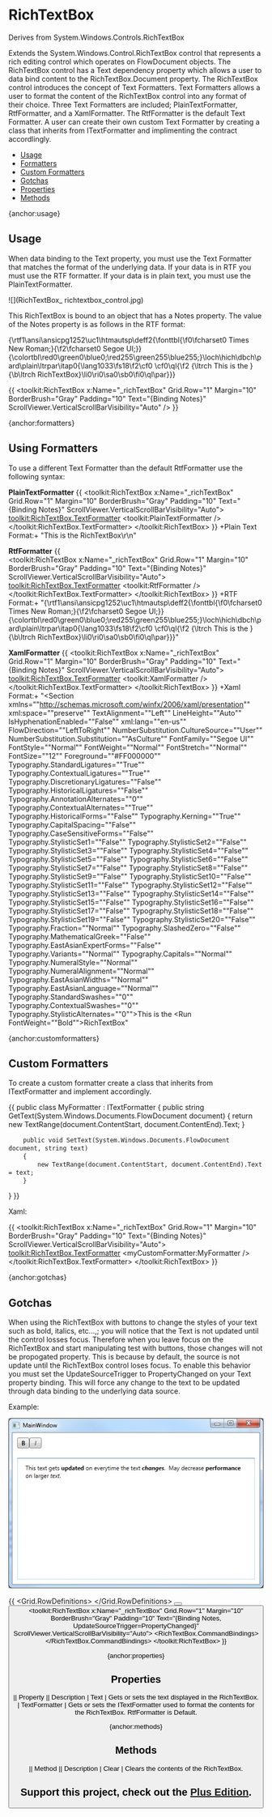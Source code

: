 # RichTextBox
Derives from System.Windows.Controls.RichTextBox

Extends the System.Windows.Control.RichTextBox control that represents a rich editing control which operates on FlowDocument objects.  The RichTextBox control has a Text dependency property which allows a user to data bind content to the RichTextBox.Document property.  The RichTextBox control introduces the concept of Text Formatters.  Text Formatters allows a user to format the content of the RichTextBox control into any format of their choice.  Three Text Formatters are included; PlainTextFormatter, RtfFormatter, and a XamlFormatter.  The RtfFormatter is the default Text Formatter.  A user can create their own custom Text Formatter by creating a class that inherits from ITextFormatter and implimenting the contract accordlingly.

* [Usage](#usage)
* [Formatters](#formatters)
* [Custom Formatters](#customformatters)
* [Gotchas](#gotchas)
* [Properties](#properties)
* [Methods](#methods)

{anchor:usage}
## Usage

When data binding to the Text property, you must use the Text Formatter that matches the format of the underlying data.  If your data is in RTF you must use the RTF formatter.  If your data is in plain text, you must use the PlainTextFormatter.

![](RichTextBox_ richtextbox_control.jpg)

This RichTextBox is bound to an object that has a Notes property.  The value of the Notes property is as follows in the RTF format:

{\rtf1\ansi\ansicpg1252\uc1\htmautsp\deff2{\fonttbl{\f0\fcharset0 Times New Roman;}{\f2\fcharset0 Segoe UI;}}{\colortbl\red0\green0\blue0;\red255\green255\blue255;}\loch\hich\dbch\pard\plain\ltrpar\itap0{\lang1033\fs18\f2\cf0 \cf0\ql{\f2 {\ltrch This is the }{\b\ltrch RichTextBox}\li0\ri0\sa0\sb0\fi0\ql\par}}}

{{
<toolkit:RichTextBox x:Name="_richTextBox" Grid.Row="1" Margin="10" BorderBrush="Gray" Padding="10"
                                          Text="{Binding Notes}" 
                                          ScrollViewer.VerticalScrollBarVisibility="Auto" />
}}

{anchor:formatters}
## Using Formatters

To use a different Text Formatter than the default RtfFormatter use the following syntax:

**PlainTextFormatter**
{{
<toolkit:RichTextBox x:Name="_richTextBox" Grid.Row="1" Margin="10" BorderBrush="Gray" Padding="10"
                                     Text="{Binding Notes}" 
                                     ScrollViewer.VerticalScrollBarVisibility="Auto">
            <toolkit:RichTextBox.TextFormatter>
                <toolkit:PlainTextFormatter />
            </toolkit:RichTextBox.TextFormatter>
</toolkit:RichTextBox>
}}
+Plain Text Format:+  "This is the RichTextBox\r\n"

**RtfFormatter**
{{  
<toolkit:RichTextBox x:Name="_richTextBox" Grid.Row="1" Margin="10" BorderBrush="Gray" Padding="10"
                                     Text="{Binding Notes}" 
                                     ScrollViewer.VerticalScrollBarVisibility="Auto">
            <toolkit:RichTextBox.TextFormatter>
                <toolkit:RtfFormatter />
            </toolkit:RichTextBox.TextFormatter>
</toolkit:RichTextBox>
}}
+RTF Format:+  "{\rtf1\ansi\ansicpg1252\uc1\htmautsp\deff2{\fonttbl{\f0\fcharset0 Times New Roman;}{\f2\fcharset0 Segoe UI;}}{\colortbl\red0\green0\blue0;\red255\green255\blue255;}\loch\hich\dbch\pard\plain\ltrpar\itap0{\lang1033\fs18\f2\cf0 \cf0\ql{\f2 {\ltrch This is the }{\b\ltrch RichTextBox}\li0\ri0\sa0\sb0\fi0\ql\par}}}"

**XamlFormatter**
{{
<toolkit:RichTextBox x:Name="_richTextBox" Grid.Row="1" Margin="10" BorderBrush="Gray" Padding="10"
                                     Text="{Binding Notes}" 
                                     ScrollViewer.VerticalScrollBarVisibility="Auto">
            <toolkit:RichTextBox.TextFormatter>
                <toolkit:XamlFormatter />
            </toolkit:RichTextBox.TextFormatter>
</toolkit:RichTextBox>
}}
+Xaml Format:+  "<Section xmlns=""http://schemas.microsoft.com/winfx/2006/xaml/presentation"" xml:space=""preserve"" TextAlignment=""Left"" LineHeight=""Auto"" IsHyphenationEnabled=""False"" xml:lang=""en-us"" FlowDirection=""LeftToRight"" NumberSubstitution.CultureSource=""User"" NumberSubstitution.Substitution=""AsCulture"" FontFamily=""Segoe UI"" FontStyle=""Normal"" FontWeight=""Normal"" FontStretch=""Normal"" FontSize=""12"" Foreground=""#FF000000"" Typography.StandardLigatures=""True"" Typography.ContextualLigatures=""True"" Typography.DiscretionaryLigatures=""False"" Typography.HistoricalLigatures=""False"" Typography.AnnotationAlternates=""0"" Typography.ContextualAlternates=""True"" Typography.HistoricalForms=""False"" Typography.Kerning=""True"" Typography.CapitalSpacing=""False"" Typography.CaseSensitiveForms=""False"" Typography.StylisticSet1=""False"" Typography.StylisticSet2=""False"" Typography.StylisticSet3=""False"" Typography.StylisticSet4=""False"" Typography.StylisticSet5=""False"" Typography.StylisticSet6=""False"" Typography.StylisticSet7=""False"" Typography.StylisticSet8=""False"" Typography.StylisticSet9=""False"" Typography.StylisticSet10=""False"" Typography.StylisticSet11=""False"" Typography.StylisticSet12=""False"" Typography.StylisticSet13=""False"" Typography.StylisticSet14=""False"" Typography.StylisticSet15=""False"" Typography.StylisticSet16=""False"" Typography.StylisticSet17=""False"" Typography.StylisticSet18=""False"" Typography.StylisticSet19=""False"" Typography.StylisticSet20=""False"" Typography.Fraction=""Normal"" Typography.SlashedZero=""False"" Typography.MathematicalGreek=""False"" Typography.EastAsianExpertForms=""False"" Typography.Variants=""Normal"" Typography.Capitals=""Normal"" Typography.NumeralStyle=""Normal"" Typography.NumeralAlignment=""Normal"" Typography.EastAsianWidths=""Normal"" Typography.EastAsianLanguage=""Normal"" Typography.StandardSwashes=""0"" Typography.ContextualSwashes=""0"" Typography.StylisticAlternates=""0""><Paragraph><Run>This is the </Run><Run FontWeight=""Bold"">RichTextBox</Run></Paragraph></Section>"

{anchor:customformatters}
## Custom Formatters

To create a custom formatter create a class that inherits from ITextFormatter and implement accordingly.

{{
public class MyFormatter : ITextFormatter
{
        public string GetText(System.Windows.Documents.FlowDocument document)
        {
            return new TextRange(document.ContentStart, document.ContentEnd).Text;
        }

        public void SetText(System.Windows.Documents.FlowDocument document, string text)
        {
            new TextRange(document.ContentStart, document.ContentEnd).Text = text;
        }
 }
}}

Xaml:

{{
<toolkit:RichTextBox x:Name="_richTextBox" Grid.Row="1" Margin="10" BorderBrush="Gray" Padding="10"
                                     Text="{Binding Notes}" 
                                     ScrollViewer.VerticalScrollBarVisibility="Auto">
            <toolkit:RichTextBox.TextFormatter>
                <myCustomFormatter:MyFormatter />
            </toolkit:RichTextBox.TextFormatter>
</toolkit:RichTextBox>
}}

{anchor:gotchas}
## Gotchas

When using the RichTextBox with buttons to change the styles of your text such as bold, italics, etc...,; you will notice that the Text is not updated until the control losses focus.  Therefore when you leave focus on the RichTextBox and start manipulating test with buttons, those changes will not be propogated property.  This is because by default, the source is not update until the RichTextBox control loses focus.  To enable this behavior you must set the UpdateSourceTrigger to PropertyChanged on your Text property binding.  This will force any change to the text to be updated through data binding to the underlying data source.

Example:

![](RichTextBox_richtextbox_updatesourcetrigger.jpg)

{{
<Grid>
        <Grid.RowDefinitions>
            <RowDefinition Height="Auto" />
            <RowDefinition />
        </Grid.RowDefinitions>
        <StackPanel Orientation="Horizontal" Margin="10">
        <Button Command="EditingCommands.ToggleBold" 
                CommandTarget="{Binding ElementName=_richTextBox}"
                Content="B"
                FontWeight="Bold"
                MinWidth="25"/>
            <Button Command="EditingCommands.ToggleItalic" 
                CommandTarget="{Binding ElementName=_richTextBox}"
                Content="I"
                FontStyle="Italic"
                MinWidth="25"/>
        </StackPanel>
        <toolkit:RichTextBox x:Name="_richTextBox" Grid.Row="1" Margin="10" BorderBrush="Gray" Padding="10"
                                     Text="{Binding Notes, UpdateSourceTrigger=PropertyChanged}" 
                                     ScrollViewer.VerticalScrollBarVisibility="Auto">
            <RichTextBox.CommandBindings>
                <CommandBinding Command="EditingCommands.ToggleBold"/>
                <CommandBinding Command="EditingCommands.ToggleItalic"/>
            </RichTextBox.CommandBindings>
        </toolkit:RichTextBox>
</Grid>
}}

{anchor:properties}
## Properties
|| Property || Description
| Text | Gets or sets the text displayed in the RichTextBox.
| TextFormatter | Gets or sets the ITextFormatter used to format the contents for the RichTextBox.  RtfFormatter is Default.

{anchor:methods}
## Methods
|| Method || Description
| Clear | Clears the contents of the RichTextBox.

**Support this project, check out the [Plus Edition](https://xceed.com/xceed-toolkit-plus-for-wpf/).**
---